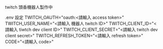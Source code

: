 twitch 頭香機器人製作中

.env 設定
TWITCH_OAUTH="oauth:<請輸入 access token>"
TWITCH_USER_NAME="<請輸入 機器人 twitch ID>"
TWITCH_CLIENT_ID="<請輸入 tiwtch dev client ID>"
TWITCH_CLIENT_SECRET="<請輸入 twitch dev client secret>"
TWITCH_REFRESH_TOKEN="<請輸入 refresh token>"
CODE="<請輸入 code>"
